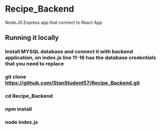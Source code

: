 # Recipe_Backend

Node.JS Express app that connect to React App

## Running it locally

### Install MYSQL database and connect it with backend application, on index.js line 11-16 has the database credentials that you need to replace

### git clone https://github.com/StanStudent57/Recipe_Backend.git

### cd Recipe_Backend

### npm install

### node index.js
